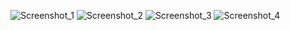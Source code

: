 ![Screenshot_1](https://user-images.githubusercontent.com/112692170/219875562-fdb13b0f-1b4b-4b4f-8104-2e830b577553.png)
![Screenshot_2](https://user-images.githubusercontent.com/112692170/219875594-d7ecf52b-59c6-4d9c-a0e8-df9c22696630.png)
![Screenshot_3](https://user-images.githubusercontent.com/112692170/219875613-a3ab8a3a-3559-426c-a02b-0563af409b7b.png)
![Screenshot_4](https://user-images.githubusercontent.com/112692170/219875633-8d6a1c96-a675-4bc8-a52e-7d9aff622188.png)
